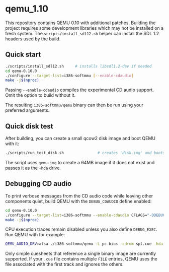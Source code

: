# qemu_1.10

This repository contains QEMU 0.10 with additional patches. Building the
project requires some development libraries which may not be installed on a
fresh system. The `scripts/install_sdl12.sh` helper can install the SDL 1.2
headers used by the build.

## Quick start

```sh
./scripts/install_sdl12.sh     # installs libsdl1.2-dev if needed
cd qemu-0.10.0
./configure --target-list=i386-softmmu [--enable-cdaudio]
make -j$(nproc)
```

Passing `--enable-cdaudio` compiles the experimental CD audio support. Omit
the option to build without it.

The resulting `i386-softmmu/qemu` binary can then be run using your preferred
arguments.

## Quick disk test

After building, you can create a small qcow2 disk image and boot QEMU with it:

```sh
./scripts/run_test_disk.sh               # creates 'disk.img' and boots it
```

The script uses `qemu-img` to create a 64MB image if it does not exist and
passes it as the `-hda` drive.

## Debugging CD audio

To print verbose messages from the CD audio code while leaving other
components quiet, build QEMU with the `DEBUG_CDAUDIO` define enabled:

```sh
cd qemu-0.10.0
./configure --target-list=i386-softmmu --enable-cdaudio CFLAGS="-DDEBUG_CDAUDIO"
make -j$(nproc)
```

CPU execution traces remain disabled unless you also define `DEBUG_EXEC`.
Run QEMU with for example:

```sh
QEMU_AUDIO_DRV=alsa ./i386-softmmu/qemu -L pc-bios -cdrom spl.cue -hda DISKDOS.IMG -boot c -m 64 -soundhw sb16
```

Only simple cuesheets that reference a single binary image are currently
supported.  If your `.cue` file contains multiple `FILE` entries, QEMU
uses the file associated with the first track and ignores the others.
